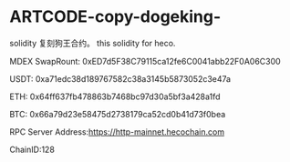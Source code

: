 # ARTCODE-copy-dogeking-
solidity
复刻狗王合约。
this solidity for heco.


MDEX SwapRount: 0xED7d5F38C79115ca12fe6C0041abb22F0A06C300

USDT: 0xa71edc38d189767582c38a3145b5873052c3e47a

ETH: 0x64ff637fb478863b7468bc97d30a5bf3a428a1fd

BTC: 0x66a79d23e58475d2738179ca52cd0b41d73f0bea

RPC Server Address:https://http-mainnet.hecochain.com

ChainID:128

